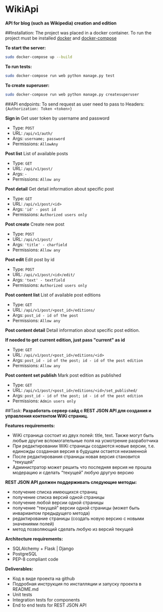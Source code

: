 # WikiApi
**API for blog (such as Wikipedia) creation and edition**

##Installation:
The project was placed in a docker container.
To run the project must be installed [docker](https://docs.docker.com/install/linux/docker-ce/ubuntu/) and [docker-compose](https://www.digitalocean.com/community/tutorials/how-to-install-docker-compose-on-ubuntu-16-04)



**To start the server:**
```bash
sudo docker-compose up --build
```

**To run tests:**
```bash
sudo docker-compose run web python manage.py test
```


**To create superuser:**
```bash
sudo docker-compose run web python manage.py createsuperuser
```

##API endpoints:
To send request as user need to pass to Headers:
`{Authorization: Token <token>}`

**Sign in**
Get user token by username and password
* Type: `POST`
* URL: `/api/v1/auth/`
* Args: `username; password`
* Permissions: `AllowAny`

**Post list**
List of available posts
* Type: `GET`
* URL: `/api/v1/post/`
* Args: `-`
* Permissions: `Allow any`

**Post detail**
Get detail information about specific post
* Type: `GET`
* URL: `/api/v1/post/<id>`
* Args: `'id' - post id`
* Permissions: `Authorized users only`

**Post create**
Create new post
* Type: `POST`
* URL: `/api/v1/post/`
* Args: `'title' - charfield`
* Permissions: `Allow any`

**Post edit**
Edit post by id
* Type: `POST`
* URL: `/api/v1/post/<id>/edit/`
* Args: `'text' - textfield`
* Permissions: `Authorized users only`

**Post content list**
List of available post editions
* Type: `GET`
* URL: `/api/v1/post/<post_id>/editions/`
* Args: `post_id - id of the post`
* Permissions: `Allow any`

**Post content detail**
Detail information about specific post edition.

**If needed to get current edition, just pass "current" as id**
* Type: `GET`
* URL: `/api/v1/post/<post_id>/editions/<id>`
* Args: `post_id - id of the post; id - id of the post edition`
* Permissions: `Allow any`

**Post content set publish**
Mark post edition as published
* Type: `GET`
* URL: `/api/v1/post/<post_id>/editions/<id>/set_published/`
* Args: `post_id - id of the post; id - id of the post edition`
* Permissions: `Admin users only`

##Task:
   **Разработать сервер сайд с REST JSON API для создания и  управления контентом WiKi страниц.**

**Features requirements:**
* WiKi страница состоит из двух полей: title, text. Также могут быть любые другие вспомогательные поля на усмотрение разработчика
* При редактировании WiKi страницы создаются новые версии, т.е. единожды созданная версия в будущем остается неизменной
* После редактирования страницы новая версия становится “текущей”
* Администратор может решить что последняя версия не прошла модерацию и сделать “текущей” любую другую версию


**REST JSON API должен поддерживать следующие методы:**
* получение списка имеющихся страниц
* получение списка версий одной страницы
* получение любой версии одной страницы
* получение “текущей” версии одной страницы (может быть инвариантом предыдущего метода)
* редактирование страницы (создать новую версию с новыми значениями полей)
* метод позволяющий сделать любую из версий текущей

**Architecture requirements:**
* SQLAlchemy + Flask | Django
* PostgreSQL
* PEP-8 compliant code

**Deliverables:**
* Код в виде проекта на github
* Подробная инструкция по инсталляции и запуску проекта в  README.md
* Unit tests
* Integration tests for components
* End to end tests for REST JSON API
